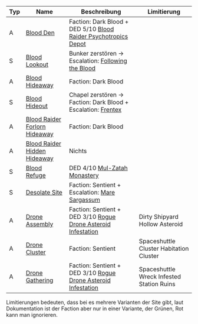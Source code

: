 |Typ|Name|Beschreibung|Limitierung
|---|---|---|---|
|<span class="blue">A</span>|[Blood Den](http://de.sistersprobe.wikia.com/wiki/Blood_Den)|Faction: Dark Blood + DED 5/10 [Blood Raider Psychotropics Depot](http://de.sistersprobe.wikia.com/wiki/Blood_Raider_Psychotropics_Depot)||
|<span class="orange">S</span>|[Blood Lookout](http://de.sistersprobe.wikia.com/wiki/Blood_Lookout)|Bunker zerstören -> Escalation: [Following the Blood](http://de.sistersprobe.wikia.com/wiki/Following_the_Blood)||
|<span class="blue">A</span>|[Blood Hideaway](http://de.sistersprobe.wikia.com/wiki/Blood_Hideaway)|Faction: Dark Blood||
|<span class="orange">S</span>|[Blood Hideout](http://de.sistersprobe.wikia.com/wiki/Blood_Hideout)|Chapel zerstören -> Faction: Dark Blood + Escalation: [Frentex](http://de.sistersprobe.wikia.com/wiki/Frentex)||
|<span class="blue">A</span>|[Blood Raider Forlorn Hideaway](http://de.sistersprobe.wikia.com/wiki/Blood_Raider_Forlorn_Hideaway)|Faction: Dark Blood||
|<span class="blue">A</span>|[Blood Raider Hidden Hideaway](http://de.sistersprobe.wikia.com/wiki/Blood_Raider_Hidden_Hideaway)|<span class="red">Nichts</span>||
|<span class="orange">S</span>|[Blood Refuge](http://de.sistersprobe.wikia.com/wiki/Blood_Refuge)|DED 4/10 [Mul-Zatah Monastery](http://de.sistersprobe.wikia.com/wiki/Mul-Zatah_Monastery)||
|<span class="orange">S</span>|[Desolate Site](http://de.sistersprobe.wikia.com/wiki/Desolate_Site)|Faction: Sentient + Escalation: [Mare Sargassum](http://de.sistersprobe.wikia.com/wiki/Mare_Sargassum)||
|<span class="blue">A</span>|[Drone Assembly](http://de.sistersprobe.wikia.com/wiki/Drone_Assembly)|Faction: Sentient + DED 3/10 [Rogue Drone Asteroid Infestation](http://de.sistersprobe.wikia.com/wiki/Rogue_Drone_Asteroid_Infestation)|<span class="green">Dirty Shipyard</span> <span class="red">Hollow Asteroid</span>|
|<span class="blue">A</span>|[Drone Cluster](http://de.sistersprobe.wikia.com/wiki/Drone_Cluster)|Faction: Sentient|<span class="green">Spaceshuttle Cluster</span> <span class="red">Habitation Cluster</span>|
|<span class="blue">A</span>|[Drone Gathering](http://de.sistersprobe.wikia.com/wiki/Drone_Gathering)|Faction: Sentient + DED 3/10 [Rogue Drone Asteroid Infestation](http://de.sistersprobe.wikia.com/wiki/Rogue_Drone_Asteroid_Infestation)|<span class="green">Spaceshuttle Wreck</span> <span class="red">Infested Station Ruins</span>|

Limitierungen bedeuten, dass bei es mehrere Varianten der Site gibt, laut Dokumentation ist der Faction aber nur in einer Variante, der <span class="green">Grünen</span>, <span class="red">Rot</span> kann man ignorieren.

